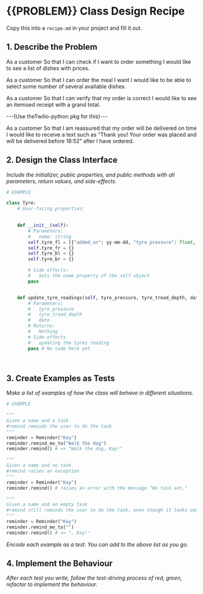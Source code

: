 # {{PROBLEM}} Class Design Recipe

Copy this into a `recipe.md` in your project and fill it out.

## 1. Describe the Problem

As a customer
So that I can check if I want to order something
I would like to see a list of dishes with prices.

As a customer
So that I can order the meal I want
I would like to be able to select some number of several available dishes.

As a customer
So that I can verify that my order is correct
I would like to see an itemised receipt with a grand total.

---(Use theTwilio-python pkg for this)---

As a customer
So that I am reassured that my order will be delivered on time
I would like to receive a text such as "Thank you! Your order was placed and will be delivered before 18:52" after I have ordered.


## 2. Design the Class Interface

_Include the initializer, public properties, and public methods with all parameters, return values, and side-effects._

```python
# EXAMPLE

class Tyre:
    # User-facing properties:
    

    def __init__(self):
        # Parameters:
        #   name: string
        self.tyre_fl = [{"added_on": yy-mm-dd, "tyre_pressure": float, "tyre_tread_depth": float}]
        self.tyre_fr = {}
        self.tyre_bl = {}
        self.tyre_br = {}

        # Side effects:
        #   Sets the name property of the self object
        pass


    def update_tyre_readings(self, tyre_pressure, tyre_tread_depth, date):
        # Parameters:
        #   tyre_pressure
        #   tyre_tread_depth
        #   date
        # Returns:
        #   Nothing
        # Side-effects
        #   updating the tyres reading
        pass # No code here yet

    
```

## 3. Create Examples as Tests

_Make a list of examples of how the class will behave in different situations._

``` python
# EXAMPLE

"""
Given a name and a task
#remind reminds the user to do the task
"""
reminder = Reminder("Kay")
reminder.remind_me_to("Walk the dog")
reminder.remind() # => "Walk the dog, Kay!"

"""
Given a name and no task
#remind raises an exception
"""
reminder = Reminder("Kay")
reminder.remind() # raises an error with the message "No task set."

"""
Given a name and an empty task
#remind still reminds the user to do the task, even though it looks odd
"""
reminder = Reminder("Kay")
reminder.remind_me_to("")
reminder.remind() # => ", Kay!"
```

_Encode each example as a test. You can add to the above list as you go._

## 4. Implement the Behaviour

_After each test you write, follow the test-driving process of red, green, refactor to implement the behaviour._
